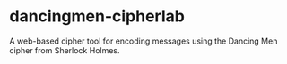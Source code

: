 # dancingmen-cipherlab
A web-based cipher tool for encoding messages using the Dancing Men cipher from Sherlock Holmes.
